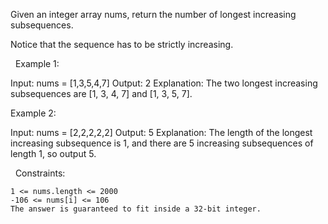 Given an integer array nums, return the number of longest increasing subsequences.

Notice that the sequence has to be strictly increasing.

 
Example 1:

Input: nums = [1,3,5,4,7]
Output: 2
Explanation: The two longest increasing subsequences are [1, 3, 4, 7] and [1, 3, 5, 7].


Example 2:

Input: nums = [2,2,2,2,2]
Output: 5
Explanation: The length of the longest increasing subsequence is 1, and there are 5 increasing subsequences of length 1, so output 5.


 
Constraints:


	1 <= nums.length <= 2000
	-106 <= nums[i] <= 106
	The answer is guaranteed to fit inside a 32-bit integer.

